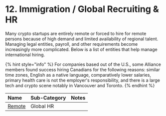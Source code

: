 # 12. Immigration / Global Recruiting & HR

Many crypto startups are entirely remote or forced to hire for remote persons because of high demand and limited availability of regional talent. Managing legal entities, payroll, and other requirements become increasingly more complicated. Below is a list of entities that help manage international hiring. 

{% hint style="info" %}
For companies based out of the U.S., some Alliance members found success hiring Canadians for the following reasons: similar time zones, English as a native language, comparatively lower salaries, primary health care is not the employer's responsibility, and there is a large tech and crypto scene notably in Vancouver and Toronto. 
{% endhint %}

| Name | Sub-Category | Notes |
| :--- | :--- | :--- |
| [Remote](https://remote.com/) | Global HR |  |



